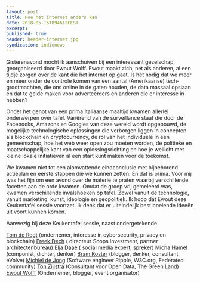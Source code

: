 ```yaml
---
layout: post
title: Hoe het internet anders kan
date: 2018-05-15T094612CEST
excerpt:
published: true
header: header-internet.jpg
syndication: indienews
---
```

Gisterenavond mocht ik aanschuiven bij een interessant gezelschap, georganiseerd door Ewout Wolff. Ewout maakt zich, net als anderen, al een tijdje zorgen over de kant die het internet op gaat. Is het nodig dat we meer en meer onder de controle komen van een aantal (Amerikaanse) tech-grootmachten, die ons online in de gaten houden, de data massaal opslaan en dat te gelde maken voor adverteerders en anderen die er interesse in hebben?

Onder het genot van een prima Italiaanse maaltijd kwamen allerlei onderwerpen over tafel. Variërend van de surveillance staat die door de Facebooks, Amazons en Googles van deze wereld wordt opgebouwd, de mogelijke technologische oplossingen die verborgen liggen in concepten als blockchain en cryptocurrency, de rol van het individuele in een gemeenschap, hoe het web weer open zou moeten worden, de politieke en maatschappelijke kant van een oplossingsrichting en hoe je wellicht met kleine lokale initiatieven al een start kunt maken voor de toekomst.

We kwamen niet tot een alomvattende eindconclusie met bijbehorend actieplan en eerste stappen die we kunnen zetten. En dat is prima. Voor mij was het fijn om een avond over de materie te praten waarbij verschillende facetten aan de orde kwamen. Omdat de groep vrij gemeleerd was, kwamen verschillende invalshoeken op tafel. Zowel vanuit de technologie, vanuit marketing, kunst, ideologie en geopolitiek. Ik hoop dat Ewout deze Keukentafel sessie voortzet. Ik denk dat er uiteindelijk best boeiende ideeën uit voort kunnen komen. 

Aanwezig bij deze Keukentafel sessie, naast ondergetekende

[Tom de Regt](https://www.linkedin.com/in/tom-de-regt/) (ondernemer, interesse in cybersecurity, privacy en blockchain)
[Freek Dech](https://www.linkedin.com/in/dechnology/) ( directeur Soops investment, partner architectenbureau)
[Elja Daae](https://www.linkedin.com/in/eljadaae/) ( social media expert, spreker) 
[Micha Hamel](https://www.linkedin.com/in/micha-hamel-54572a44/) (componist, dichter, denker)
[Bram Koster](https://www.linkedin.com/in/bramkoster/) (blogger, denker, consultant eVolve)
[Michiel de Jong](https://www.linkedin.com/in/michielbdejong/) (Software engineer Ripple, W3C.org, Federated community)
[Ton Zijlstra](https://www.linkedin.com/in/tonzijlstra/) (Consultant voor Open Data, The Green Land) 
[Ewout Wolff](https://www.linkedin.com/in/ewoutwolff/) (Ondernemer, blogger, event organisator)
